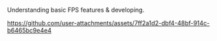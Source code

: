 Understanding basic FPS features & developing.


https://github.com/user-attachments/assets/7ff2a1d2-dbf4-48bf-914c-b6465bc9e4e4

